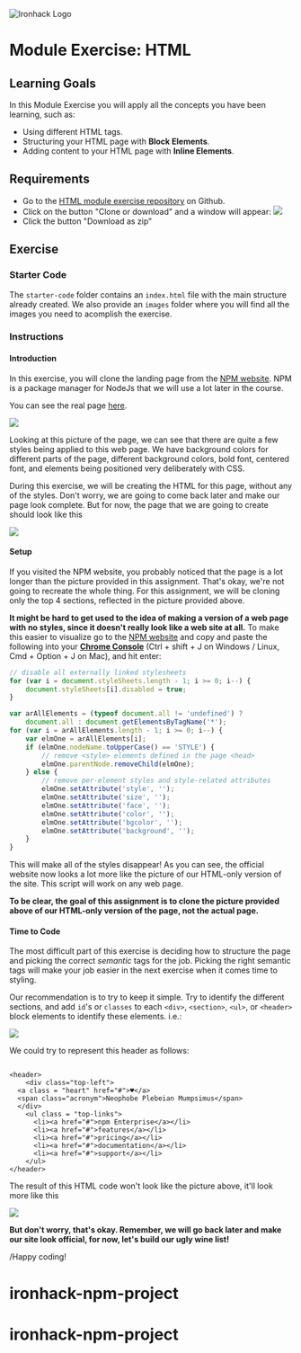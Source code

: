 ![Ironhack Logo](https://i.imgur.com/1QgrNNw.png)

# Module Exercise: HTML

## Learning Goals

In this Module Exercise you will apply all the concepts you have been learning, such as:

- Using different HTML tags.
- Structuring your HTML page with **Block Elements**.
- Adding content to your HTML page with **Inline Elements**.

## Requirements

- Go to the [HTML module exercise repository](https://github.com/ironhack-labs/lab-html-cloning-medium) on Github.
- Click on the button "Clone or download" and a window will appear:
  ![](https://s3-eu-west-1.amazonaws.com/ih-materials/uploads/upload_3cd92839c499fe04b53a5bbee5ce2dfe.png)
- Click the button "Download as zip"

## Exercise

### Starter Code

The `starter-code` folder contains an `index.html` file with the main structure already created. We also provide an `images` folder where you will find all the images you need to acomplish the exercise.

### Instructions

#### Introduction

In this exercise, you will clone the landing page from the [NPM website](https://www.npmjs.com/).  NPM is a package manager for NodeJs that we will use a lot later in the course.

You can see the real page [here](https://www.npmjs.com/).  


![](https://s3-eu-west-1.amazonaws.com/ih-materials/uploads/upload_62881782971caae2736b5990926e05d9.png)


Looking at this picture of the page, we can see that there are quite a few styles being applied to this web page. We have background colors for different parts of the page, different background colors, bold font, centered font, and elements being positioned very deliberately with CSS.  

During this exercise, we will be creating the HTML for this page, without any of the styles.  Don't worry, we are going to come back later and make our page look complete. But for now, the page that we are going to create should look like this

![](https://s3-eu-west-1.amazonaws.com/ih-materials/uploads/upload_fb961b15cf7fcd5867273a3e77d3a0cf.png)



#### Setup

If you visited the NPM website, you probably noticed that the page is a lot longer than the picture provided in this assignment.  That's okay, we're not going to recreate the whole thing. For this assignment, we will be cloning only the top 4 sections, reflected in the picture provided above.


**It might be hard to get used to the idea of making a version of a web page with no styles, since it doesn't really look like a web site at all.** To make this easier to visualize go to the [NPM website](https://www.npmjs.com/) and copy and paste the following into your [**Chrome Console**](https://developers.google.com/web/tools/chrome-devtools/console/) (Ctrl + shift + J on Windows / Linux, Cmd + Option + J on Mac), and hit enter:

```javascript
// disable all externally linked stylesheets
for (var i = document.styleSheets.length - 1; i >= 0; i--) {
    document.styleSheets[i].disabled = true;
}

var arAllElements = (typeof document.all != 'undefined') ?
    document.all : document.getElementsByTagName('*');
for (var i = arAllElements.length - 1; i >= 0; i--) {
    var elmOne = arAllElements[i];
    if (elmOne.nodeName.toUpperCase() == 'STYLE') {
        // remove <style> elements defined in the page <head>
        elmOne.parentNode.removeChild(elmOne);
    } else {
        // remove per-element styles and style-related attributes
        elmOne.setAttribute('style', '');
        elmOne.setAttribute('size', '');
        elmOne.setAttribute('face', '');
        elmOne.setAttribute('color', '');
        elmOne.setAttribute('bgcolor', '');
        elmOne.setAttribute('background', '');
    }
}
```

This will make all of the styles disappear! As you can see, the official website now looks a lot more like the picture of our HTML-only version of the site. This script will work on any web page.  

**To be clear, the goal of this assignment is to clone the picture provided above of our HTML-only version of the page, not the actual page.**

#### Time to Code

The most difficult part of this exercise is deciding how to structure the page and picking the correct *semantic* tags for the job. Picking the right semantic tags will make your job easier in the next exercise when it comes time to styling.

Our recommendation is to try to keep it simple. Try to identify the different sections, and add `id`'s or `classes` to each `<div>`, `<section>`, `<ul>`, or `<header>` block elements to identify these elements. i.e.:

![](https://s3-eu-west-1.amazonaws.com/ih-materials/uploads/upload_689037695dcb47e060b94a695af8b9f1.png)




We could try to represent this header as follows:

```htmlmixed

<header>
    <div class="top-left">
  <a class = "heart" href="#">♥︎</a>
  <span class="acronym">Neophobe Plebeian Mumpsimus</span>
  </div>
    <ul class = "top-links">
      <li><a href="#">npm Enterprise</a></li>
      <li><a href="#">features</a></li>
      <li><a href="#">pricing</a></li>
      <li><a href="#">documentation</a></li>
      <li><a href="#">support</a></li>
    </ul>
</header>

```

The result of this HTML code won't look like the picture above, it'll look more like this



![](https://s3-eu-west-1.amazonaws.com/ih-materials/uploads/upload_7867a5c5ff21731593eac7c0692399c5.png)




**But don't worry, that's okay.  Remember, we will go back later and make our site look official, for now, let's build our ugly wine list!**


/Happy coding!
# ironhack-npm-project
# ironhack-npm-project
